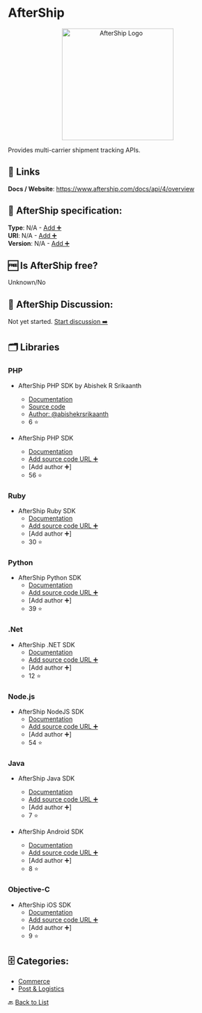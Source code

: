 # AfterShip
<p align="center">
    <img width="256" src="https://raw.githubusercontent.com/apis-list/apis-list/main/apis/aftership/logo_256x256.png" alt="AfterShip Logo"/>
</p>
Provides multi-carrier shipment tracking APIs.

##  🔗 Links
**Docs / Website**: https://www.aftership.com/docs/api/4/overview

## 🧬 AfterShip specification:
**Type**: N/A - [Add ➕](https://github.com/apis-list/apis-list/edit/main/apis-list.yaml)  
**URI**: N/A - [Add ➕](https://github.com/apis-list/apis-list/edit/main/apis-list.yaml)  
**Version**: N/A - [Add ➕](https://github.com/apis-list/apis-list/edit/main/apis-list.yaml)

## 🆓 Is AfterShip free?
 Unknown/No 

## 💬 AfterShip Discussion:
Not yet started. [Start discussion ➡️](https://github.com/apis-list/apis-list/discussions/new)

## 🗂️ Libraries
### PHP
- AfterShip PHP SDK by Abishek R Srikaanth
    - [Documentation](https://www.aftership.com/)
    - [Source code](https://github.com/abishekrsrikaanth/aftership-php-sdk)
    - [Author: @abishekrsrikaanth](https://github.com/abishekrsrikaanth)
    - 6 ⭐

- AfterShip PHP SDK
    - [Documentation](https://github.com/AfterShip/aftership-php)
    - [Add source code URL ➕]()
    - [Add author ➕]
    - 56 ⭐

### Ruby
- AfterShip Ruby SDK
    - [Documentation](https://github.com/AfterShip/aftership-ruby)
    - [Add source code URL ➕]()
    - [Add author ➕]
    - 30 ⭐

### Python
- AfterShip Python SDK
    - [Documentation](https://github.com/AfterShip/aftership-python)
    - [Add source code URL ➕]()
    - [Add author ➕]
    - 39 ⭐

### .Net
- AfterShip .NET SDK
    - [Documentation](https://github.com/AfterShip/aftership-net)
    - [Add source code URL ➕]()
    - [Add author ➕]
    - 12 ⭐

### Node.js
- AfterShip NodeJS SDK
    - [Documentation](https://github.com/AfterShip/aftership-nodejs)
    - [Add source code URL ➕]()
    - [Add author ➕]
    - 54 ⭐

### Java
- AfterShip Java SDK
    - [Documentation](https://github.com/AfterShip/aftership-java)
    - [Add source code URL ➕]()
    - [Add author ➕]
    - 7 ⭐

- AfterShip Android SDK
    - [Documentation](https://github.com/AfterShip/aftership-android)
    - [Add source code URL ➕]()
    - [Add author ➕]
    - 8 ⭐

### Objective-C
- AfterShip iOS SDK
    - [Documentation](https://github.com/AfterShip/aftership-ios)
    - [Add source code URL ➕]()
    - [Add author ➕]
    - 9 ⭐


## 🗄️ Categories:
- [Commerce](https://github.com/apis-list/apis-list#commerce-)
- [Post & Logistics](https://github.com/apis-list/apis-list#post--logistics-)

🔙  [Back to List](https://github.com/apis-list/apis-list)
